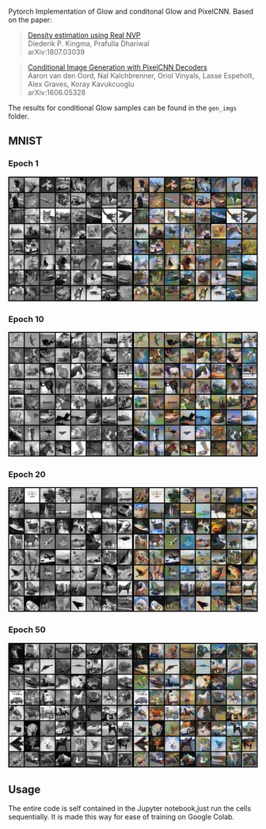 Pytorch Implementation of Glow and conditonal Glow and PixelCNN. Based on the paper:

  > [Density estimation using Real NVP](https://arxiv.org/abs/1807.03039)\
  > Diederik P. Kingma, Prafulla Dhariwal\
  >  arXiv:1807.03039

  > [Conditional Image Generation with PixelCNN Decoders](https://arxiv.org/abs/1606.05328)\
  > Aaron van den Oord, Nal Kalchbrenner, Oriol Vinyals, Lasse Espeholt, Alex Graves, Koray Kavukcuoglu\
  > arXiv:1606.05328




The results for conditional Glow samples can be found in the `gen_imgs` folder.

## MNIST
### Epoch 1

![Samples at Epoch 1000](./gen_imgs/0.png "Samples at Epoch 1000")

### Epoch 10

![Samples at Epoch 10000](./gen_imgs/10.png "Samples at Epoch 10000")

### Epoch 20

![Samples at Epoch 20000](./gen_imgs/18.png "Samples at Epoch 20000")

### Epoch 50

![Samples at Epoch 50000](./gen_imgs/50.png "Samples at Epoch 50000")


## Usage
The entire code is self contained in the Jupyter notebook,just run the cells sequentially. It is made this way for ease of training on Google Colab.